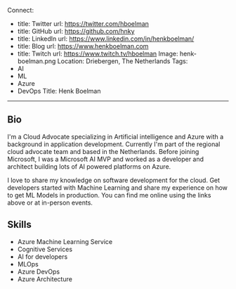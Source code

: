 Connect:
  - title: Twitter
    url: https://twitter.com/hboelman
  - title: GitHub
    url: https://github.com/hnky
  - title: LinkedIn
    url: https://www.linkedin.com/in/henkboelman/
  - title: Blog
    url: https://www.henkboelman.com
  - title: Twitch
    url: https://www.twitch.tv/hboelman
Image: henk-boelman.png
Location: Driebergen, The Netherlands
Tags:
  - AI
  - ML
  - Azure
  - DevOps
Title: Henk Boelman
---
## Bio
I'm a Cloud Advocate specializing in Artificial intelligence and Azure with a background in application development. Currently I'm part of the regional cloud advocate team and based in the Netherlands. Before joining Microsoft, I was a Microsoft AI MVP and worked as a developer and architect building lots of AI powered platforms on Azure.

I love to share my knowledge on software development for the cloud. Get developers started with Machine Learning and share my experience on how to get ML Models in production. You can find me online using the links above or at in-person events.

## Skills
* Azure Machine Learning Service
* Cognitive Services
* AI for developers
* MLOps
* Azure DevOps
* Azure Architecture
